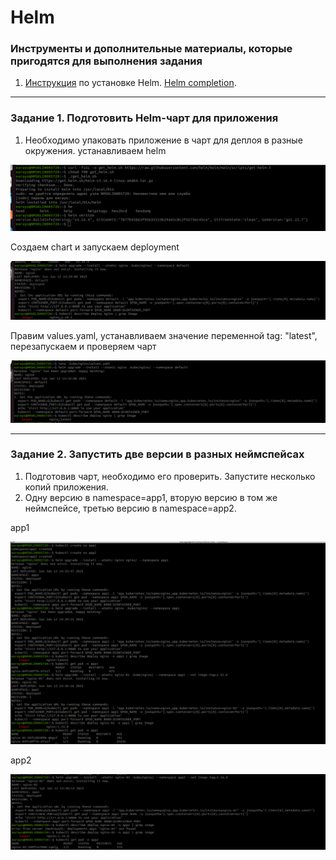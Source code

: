 # Helm


### Инструменты и дополнительные материалы, которые пригодятся для выполнения задания

1. [Инструкция](https://helm.sh/docs/intro/install/) по установке Helm. [Helm completion](https://helm.sh/docs/helm/helm_completion/).

------

### Задание 1. Подготовить Helm-чарт для приложения

1. Необходимо упаковать приложение в чарт для деплоя в разные окружения. 
устанавливаем helm

![](./images/1.png)

Создаем chart и запускаем deployment

![](./images/2.png)

Правим values.yaml, устанавливаем значение переменной tag: "latest", перезапускаем и проверяем чарт 

![](./images/3.png)


------
### Задание 2. Запустить две версии в разных неймспейсах

1. Подготовив чарт, необходимо его проверить. Запуститe несколько копий приложения.
2. Одну версию в namespace=app1, вторую версию в том же неймспейсе, третью версию в namespace=app2.

app1

![](./images/4.png)

app2

![](./images/5.png)
